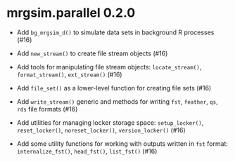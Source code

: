 # mrgsim.parallel 0.2.0

- Add `bg_mrgsim_d()` to simulate data sets in background R processes (#16)

- Add `new_stream()` to create file stream objects (#16)

- Add tools for manipulating file stream objects: `locate_stream()`, 
  `format_stream()`, `ext_stream()` (#16)
  
- Add `file_set()` as a lower-level function for creating file sets (#16)

- Add `write_stream()` generic and methods for writing `fst`, `feather`, `qs`,
  `rds` file formats (#16)
  
- Add utilities for managing locker storage space: `setup_locker()`, 
  `reset_locker()`, `noreset_locker()`, `version_locker()` (#16)

- Add some utility functions for working with outputs written in `fst` format:
  `internalize_fst()`, `head_fst()`, `list_fst()` (#16)
  